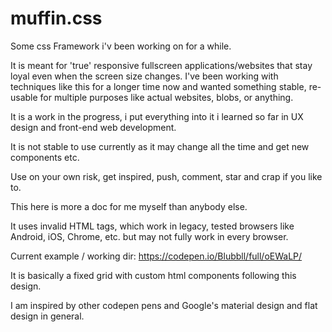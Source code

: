 # muffin.css
Some css Framework i'v been working on for a while.

It is meant for 'true' responsive fullscreen applications/websites that stay loyal even when the screen size changes.
I've been working with techniques like this for a longer time now and wanted something stable, re-usable for multiple purposes like actual websites, blobs, or anything.

It is a work in the progress, i put everything into it i learned so far in UX design and front-end web development.

It is not stable to use currently as it may change all the time and get new components etc.

Use on your own risk, get inspired, push, comment, star and crap if you like to.

This here is more a doc for me myself than anybody else.

It uses invalid HTML tags, which work in legacy, tested browsers like Android, iOS, Chrome, etc. but may not fully work in every browser.

Current example / working dir: https://codepen.io/Blubbll/full/oEWaLP/

It is basically a fixed grid with custom html components following this design.

I am inspired by other codepen pens and Google's material design and flat design in general.
